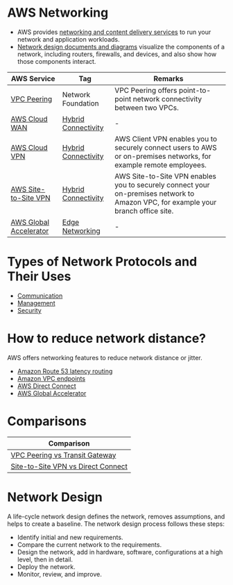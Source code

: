 # AWS Networking
- AWS provides [networking and content delivery services](https://aws.amazon.com/products/networking/) to run your network and application workloads. 
- [Network design documents and diagrams](https://docs.aws.amazon.com/whitepapers/latest/establishing-your-cloud-foundation-on-aws/network-designing-and-planning.html) visualize the components of a network, including routers, firewalls, and devices, and also show how those components interact.

| AWS Service                                                                  | Tag                                                                                                                                                      | Remarks                                                                                                                                                  |
|------------------------------------------------------------------------------|----------------------------------------------------------------------------------------------------------------------------------------------------------|----------------------------------------------------------------------------------------------------------------------------------------------------------|
| [VPC Peering](NetworkFoundations/VPCConnection/VPCPeering.md)                | Network Foundation                                                                                                                                       | VPC Peering offers point-to-point network connectivity between two VPCs.                                                                                 |
| [AWS Cloud WAN](https://aws.amazon.com/cloud-wan/)                           | [Hybrid Connectivity](https://docs.aws.amazon.com/whitepapers/latest/building-scalable-secure-multi-vpc-network-infrastructure/hybrid-connectivity.html) | -                                                                                                                                                        |
| [AWS Cloud VPN](https://aws.amazon.com/vpn/)                                 | [Hybrid Connectivity](https://docs.aws.amazon.com/whitepapers/latest/building-scalable-secure-multi-vpc-network-infrastructure/hybrid-connectivity.html) | AWS Client VPN enables you to securely connect users to AWS or on-premises networks, for example remote employees.                                       |
| [AWS Site-to-Site VPN](HybridConnectivity/AWSSiteToSiteVPN.md)               | [Hybrid Connectivity](https://docs.aws.amazon.com/whitepapers/latest/building-scalable-secure-multi-vpc-network-infrastructure/hybrid-connectivity.html) | AWS Site-to-Site VPN enables you to securely connect your on-premises network to Amazon VPC, for example your branch office site.                        |
| [AWS Global Accelerator](EdgeNetworking/AWSGlobalAccelerator.md)             | [Edge Networking](https://aws.amazon.com/products/networking/edge-networking/)                                                                           | -                                                                                                                                                        |

# Types of Network Protocols and Their Uses
- [Communication](https://www.geeksforgeeks.org/types-of-network-protocols-and-their-uses/)
- [Management](https://www.geeksforgeeks.org/types-of-network-protocols-and-their-uses/)
- [Security](https://www.geeksforgeeks.org/types-of-network-protocols-and-their-uses/)

# How to reduce network distance?
AWS offers networking features to reduce network distance or jitter.
- [Amazon Route 53 latency routing](EdgeNetworking/AmazonRoute53.md)
- [Amazon VPC endpoints](NetworkFoundations/AmazonVPC/VPCEndpoints.md)
- [AWS Direct Connect](HybridConnectivity/AWSDirectConnect.md)
- [AWS Global Accelerator](EdgeNetworking/AWSGlobalAccelerator.md)

# Comparisons

| Comparison                                                                                       |
|--------------------------------------------------------------------------------------------------|
| [VPC Peering vs Transit Gateway](NetworkFoundations/VPCConnection/VPCPeeringVsTransitGateway.md) |
| [Site-to-Site VPN vs Direct Connect](HybridConnectivity/VPNVsDirectConnect.md)                   |

# Network Design

A life-cycle network design defines the network, removes assumptions, and helps to create a baseline.  The network design process follows these steps:
- Identify initial and new requirements.
- Compare the current network to the requirements.
- Design the network, add in hardware, software, configurations at a high level, then in detail.
- Deploy the network.
- Monitor, review, and improve.









